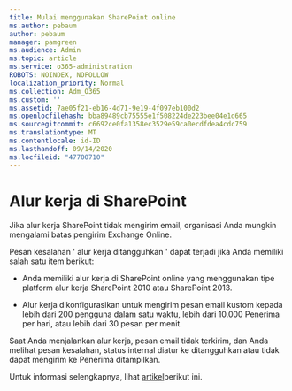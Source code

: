 ```yaml
---
title: Mulai menggunakan SharePoint online
ms.author: pebaum
author: pebaum
manager: pamgreen
ms.audience: Admin
ms.topic: article
ms.service: o365-administration
ROBOTS: NOINDEX, NOFOLLOW
localization_priority: Normal
ms.collection: Adm_O365
ms.custom: ''
ms.assetid: 7ae05f21-eb16-4d71-9e19-4f097eb100d2
ms.openlocfilehash: bba89489cb75555e1f508224de223bee04e1d665
ms.sourcegitcommit: c6692ce0fa1358ec3529e59ca0ecdfdea4cdc759
ms.translationtype: MT
ms.contentlocale: id-ID
ms.lasthandoff: 09/14/2020
ms.locfileid: "47700710"
---
```

# <a name="workflows-in-sharepoint"></a>Alur kerja di SharePoint

Jika alur kerja SharePoint tidak mengirim email, organisasi Anda mungkin mengalami batas pengirim Exchange Online.

Pesan kesalahan ' alur kerja ditangguhkan ' dapat terjadi jika Anda memiliki salah satu item berikut:

- Anda memiliki alur kerja di SharePoint online yang menggunakan tipe platform alur kerja SharePoint 2010 atau SharePoint 2013.

- Alur kerja dikonfigurasikan untuk mengirim pesan email kustom kepada lebih dari 200 pengguna dalam satu waktu, lebih dari 10.000 Penerima per hari, atau lebih dari 30 pesan per menit.

Saat Anda menjalankan alur kerja, pesan email tidak terkirim, dan Anda melihat pesan kesalahan, status internal diatur ke ditangguhkan atau tidak dapat mengirim ke Penerima ditampilkan.

Untuk informasi selengkapnya, lihat [artikel](https://docs.microsoft.com/sharepoint/support/workflows/configured-workflow-fails-running)berikut ini.

